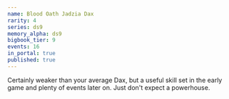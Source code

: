 ```yaml
---
name: Blood Oath Jadzia Dax
rarity: 4
series: ds9
memory_alpha: ds9
bigbook_tier: 9
events: 16
in_portal: true
published: true
---
```


Certainly weaker than your average Dax, but a useful skill set in the early game and plenty of events later on. Just don't expect a powerhouse.
